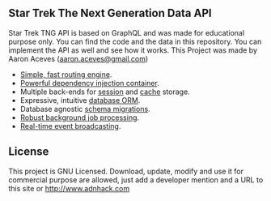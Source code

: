 ## Star Trek The Next Generation Data API

Star Trek TNG API is based on GraphQL and was made for educational purpose only. You can find the code and the data in this repository. You can implement the API as well and see how it works. This Project was made by Aaron Aceves (aaron.aceves@gmail.com)

- [Simple, fast routing engine](https://laravel.com/docs/routing).
- [Powerful dependency injection container](https://laravel.com/docs/container).
- Multiple back-ends for [session](https://laravel.com/docs/session) and [cache](https://laravel.com/docs/cache) storage.
- Expressive, intuitive [database ORM](https://laravel.com/docs/eloquent).
- Database agnostic [schema migrations](https://laravel.com/docs/migrations).
- [Robust background job processing](https://laravel.com/docs/queues).
- [Real-time event broadcasting](https://laravel.com/docs/broadcasting).


## License

This project is GNU Licensed. Download, update, modify and use it for commercial purpose are allowed, just add a developer mention and a URL to this site or http://www.adnhack.com
